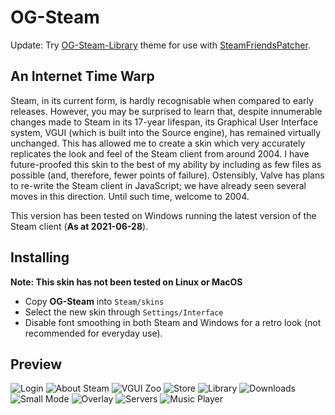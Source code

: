 # OG-Steam

Update: Try <a href="https://github.com/ungstein/OG-Steam-Library">OG-Steam-Library<a> theme for use with <a href="https://github.com/PhantomGamers/SteamFriendsPatcher">SteamFriendsPatcher<a>.

An Internet Time Warp
-

Steam, in its current form, is hardly recognisable when compared to early releases. However, you may be surprised to learn that, despite innumerable changes made to Steam in its 17-year lifespan, its Graphical User Interface system, VGUI (which is built into the Source engine), has remained virtually unchanged. This has allowed me to create a skin which very accurately replicates the look and feel of the Steam client from around 2004. I have future-proofed this skin to the best of my ability by including as few files as possible (and, therefore, fewer points of failure). Ostensibly, Valve has plans to re-write the Steam client in JavaScript; we have already seen several moves in this direction. Until such time, welcome to 2004.

This version has been tested on Windows running the latest version of the Steam client (**As at 2021-06-28**).

Installing
-

**Note: This skin has not been tested on Linux or MacOS**

* Copy **OG-Steam** into `Steam/skins`
* Select the new skin through `Settings/Interface`
* Disable font smoothing in both Steam and Windows for a retro look (not recommended for everyday use).

Preview
-

![Login](https://i.imgur.com/FdG0g2M.png)
![About Steam](https://i.imgur.com/0zAdg0c.png)
![VGUI Zoo](https://i.imgur.com/deMlNiK.png)
![Store](https://i.imgur.com/mE7buzK.png)
![Library](https://i.imgur.com/xZaufv7.png)
![Downloads](https://i.imgur.com/XrAaI2J.png)
![Small Mode](https://i.imgur.com/HSO8YJb.png)
![Overlay](https://i.imgur.com/zbE6VYw.png)
![Servers](https://i.imgur.com/CFMBKd7.png)
![Music Player](https://i.imgur.com/nBrVwqL.png)
